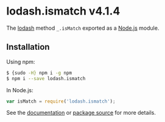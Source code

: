 # lodash.ismatch v4.1.4

The [lodash](https://lodash.com/) method `_.isMatch` exported as a [Node.js](https://nodejs.org/) module.

## Installation

Using npm:
```bash
$ {sudo -H} npm i -g npm
$ npm i --save lodash.ismatch
```

In Node.js:
```js
var isMatch = require('lodash.ismatch');
```

See the [documentation](https://lodash.com/docs#isMatch) or [package source](https://github.com/lodash/lodash/blob/4.1.4-npm-packages/lodash.ismatch) for more details.
